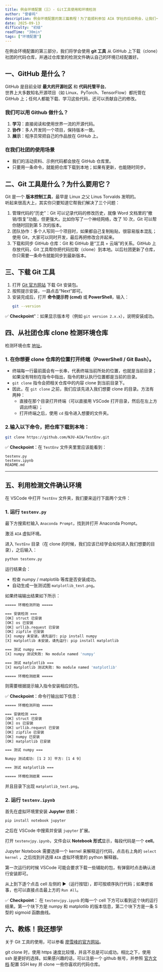 ```yaml
---
title: 例会环境配置（三）- Git工具使用和环境检测
author: "曾睿鸣"
description: 例会环境配置的第三篇教程！为了能顺利参加 AIA 学社的后续例会，让我们一起在电脑上搭建好基本的编程环境吧~
date: 2025-09-13
difficulty: "初级"
readTime: "30min"
tags: ["环境配置"]
---
```


在例会环境配置的第三部分，我们将学会使用 **git 工具** 从 GitHub 上下载（clone）社团的代码仓库，并通过仓库里的检测文件确认自己的环境已经配置好。

## 一、GitHub 是什么？

GitHub 是目前全球 **最大的开源社区** 和 **代码托管平台**。  
世界上大多数知名开源项目（如 Linux、PyTorch、TensorFlow）都托管在 GitHub 上；任何人都能下载、学习这些代码，还可以贡献自己的修改。  

### 我们可以用 Github 做什么？

1. **学习**：直接阅读和使用世界一流的开源代码。  
2. **协作**：多人开发同一个项目，保持版本一致。  
3. **展示**：程序员常把自己的作品放在 GitHub 上。  

### 在我们社团的使用场景

- 我们的活动资料、示例代码都会放在 GitHub 仓库里。  
- 只要用一条命令，就能把仓库下载到本地；如果有更新，也能随时同步。  

## 二、Git 工具是什么？为什么要用它？

Git 是一个 **版本控制工具**，最早是 Linux 之父 Linus Torvalds 发明的。  
听起来很高大上，其实你只要知道它帮我们解决了三个问题：

1. 管理代码的“历史”：Git 可以记录代码的修改历史，就像 Word 文档里的“撤销/恢复”功能，但更强大。比如你写了一个神经网络，改了 10 次，Git 可以帮你随时回到第 5 次的版本。  
2. 团队协作：多个人写同一个项目时，如果都自己复制粘贴，很容易版本混乱；使用 Git，大家可以同时开发，最后再把修改合并起来。  
3. 下载和同步 GitHub 仓库：Git 和 GitHub 是“工具 + 云端”的关系。GitHub 上存放代码，Git 工具帮你把代码拉取（clone）到本地。以后社团更新了仓库，你只需要一条命令就能同步到最新版本。  

## 三、下载 Git 工具

1. 打开 [Git 官方网站](https://git-scm.com/download/) 下载 Git 安装包。  
2. 按照提示安装，一路点击“Next”即可。  
3. 安装完成后，打开 **命令提示符 (cmd)** 或 **PowerShell**，输入：
   ```bash
   git --version
   ```

✅ **Checkpoint**"：如果显示版本号（例如 `git version 2.x.x`），说明安装成功。

## 四、从社团仓库 clone 检测环境仓库

检测环境仓库 [地址](https://github.com/NJU-AIA/TestEnv)。

### 1. 在你想要 clone 仓库的位置打开终端（PowerShell / Git Bash）。

- 终端每一行最前面会有一长串，代表终端当前所处的位置，也就是当前目录；如果没有特别在指令中指出，指令的默认执行位置都是当前的目录。
- `git clone` 指令会把相关仓库中的内容 clone 到当前目录下。
- 因此，在 `git clone` 之前，我们应该先进入我们想要 clone 的目录。方法有两种：
  - 直接在那个目录打开终端（可以直接用 VSCode 打开目录，然后在左上方调出终端）；
  - 打开终端之后，使用 `cd` 指令进入想要的文件夹。
  
### 2.输入以下命令，把仓库下载到本地：

   ```bash
   git clone https://github.com/NJU-AIA/TestEnv.git
   ```

✅ **Checkpoint**：在 `TestEnv` 文件夹里里应该能看到：

```
testenv.py
testenv.ipynb
README.md
```

---

## 五、利用检测文件确认环境

在 VSCode 中打开 `TestEnv` 文件夹，我们要来运行下面两个文件：

### 1. 运行 `testenv.py`

最下方搜索栏输入 `Anaconda Prompt`，找到并打开 Anaconda Prompt。

激活 `AIA` 虚拟环境。

进入 `TestEnv` 目录（在 clone 的时候，我们应该已经学会如何进入我们想要的目录），之后输入：

```bash
python testenv.py
```

运行结果会：

* 检查 numpy / matplotlib 等库是否安装成功。
* 自动生成一张测试图 `matplotlib_test.png`。

如果终端输出结果如下所示：

```bash
===== 环境检测开始 =====

=== 安装检测 ===
[OK] struct 已安装
[OK] os 已安装
[OK] urllib.request 已安装
[OK] zipfile 已安装
[X] numpy 未安装，请先运行: pip install numpy
[X] matplotlib 未安装，请先运行: pip install matplotlib

=== 测试 numpy ===
[X] numpy 测试失败: No module named 'numpy'

=== 测试 matplotlib ===
[X] matplotlib 测试失败: No module named 'matplotlib'

===== 环境检测结束 =====
```

则需要根据提示输入指令安装相应的包。

✅ **Checkpoint**：命令行输出如下信息：

```bash
===== 环境检测开始 =====

=== 安装检测 ===
[OK] struct 已安装
[OK] os 已安装
[OK] urllib.request 已安装
[OK] zipfile 已安装
[OK] numpy 已安装
[OK] matplotlib 已安装

=== 测试 numpy ===

Numpy 测试成功: [1 2 3] 平方: [1 4 9]

=== 测试 matplotlib ===

===== 环境检测结束 =====
```

并且目录下出现 `matplotlib_test.png`。


### 2. 运行 `testenv.ipynb`

首先在虚拟环境里安装 **Jupyter** 依赖：  

   ```bash
   pip install notebook jupyter
   ```


之后在 VSCode 中搜索并安装 `jupyter` 扩展。

打开 `testenvjpy.ipynb`，文件会以 **Notebook 形式**显示，每段代码是一个 **cell**。  

Jupyter Notebook 需要选择一个 kernel 来解释运行代码，点击右上角的 `select kernel` ，之后找到并选择 `AIA` 虚拟环境里的 python 解释器。

第一次运行的时候 VSCode 可能会要求下载一些辅助的包，有弹窗时点击确认进行安装即可。

从上到下逐个点击 cell 左侧的 ▶（运行按钮），即可按顺序执行代码；如果想省事，也可以直接点击最上方的 `Run All`。  

✅ **Checkpoint**： 在 `testenvjpy.ipynb` 的每一个 cell 下方可以看到这个块的运行结果。第一个块下方是 numpy 和 matplotlib 的版本信息，第二个块下方是一条 S 型的 sigmoid 函数曲线。

## 六、教练！我还想学

关于 Git 工具的使用，可以参看 [廖雪峰的官方网站](https://liaoxuefeng.com/books/git/introduction/index.html)。

git clone 时，使用 https 速度比较慢，并且不总是可以成功。相比之下，使用 ssh 是更好的选择。如果感兴趣的话，可以注册一个 github 帐号，并参照 [官方文档](https://docs.github.com/en/authentication/connecting-to-github-with-ssh) 配置 SSH key 并 clone 一些你喜欢的代码仓库。